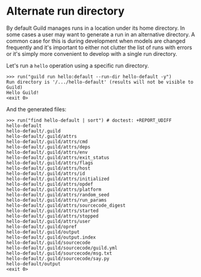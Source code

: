 # Alternate run directory

By default Guild manages runs in a location under its home
directory. In some cases a user may want to generate a run in an
alternative directory. A common case for this is during development
when models are changed frequently and it's important to either not
clutter the list of runs with errors or it's simply more convenient to
develop with a single run directory.

Let's run a `hello` operation using a specific run directory.

    >>> run("guild run hello:default --run-dir hello-default -y")
    Run directory is '/.../hello-default' (results will not be visible to Guild)
    Hello Guild!
    <exit 0>

And the generated files:

    >>> run("find hello-default | sort") # doctest: +REPORT_UDIFF
    hello-default
    hello-default/.guild
    hello-default/.guild/attrs
    hello-default/.guild/attrs/cmd
    hello-default/.guild/attrs/deps
    hello-default/.guild/attrs/env
    hello-default/.guild/attrs/exit_status
    hello-default/.guild/attrs/flags
    hello-default/.guild/attrs/host
    hello-default/.guild/attrs/id
    hello-default/.guild/attrs/initialized
    hello-default/.guild/attrs/opdef
    hello-default/.guild/attrs/platform
    hello-default/.guild/attrs/random_seed
    hello-default/.guild/attrs/run_params
    hello-default/.guild/attrs/sourcecode_digest
    hello-default/.guild/attrs/started
    hello-default/.guild/attrs/stopped
    hello-default/.guild/attrs/user
    hello-default/.guild/opref
    hello-default/.guild/output
    hello-default/.guild/output.index
    hello-default/.guild/sourcecode
    hello-default/.guild/sourcecode/guild.yml
    hello-default/.guild/sourcecode/msg.txt
    hello-default/.guild/sourcecode/say.py
    hello-default/output
    <exit 0>
